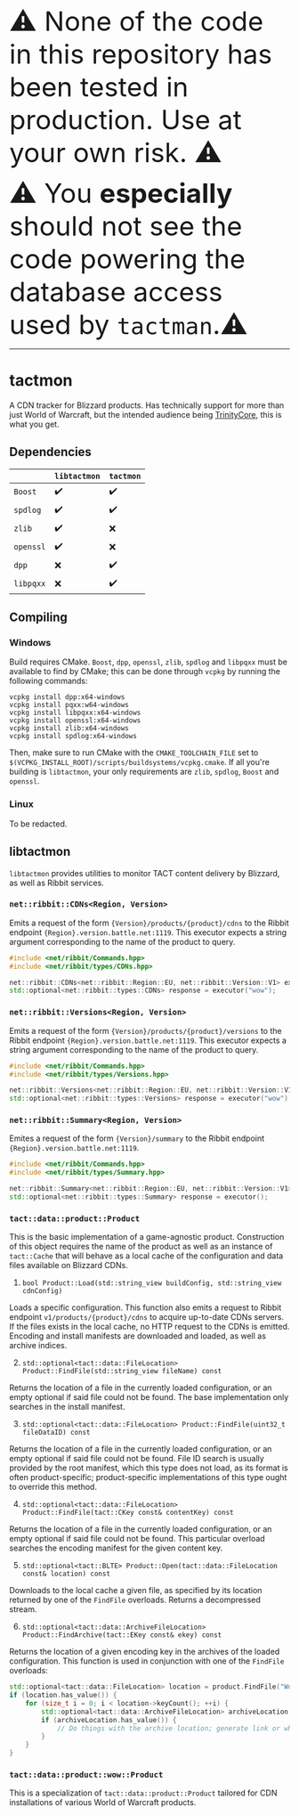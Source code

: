 <font size="7">
⚠️ None of the code in this repository has been tested in production. Use at your own risk. ⚠️
    
⚠️ You **especially** should not see the code powering the database access used by `tactman`.⚠️
</font>

<hr />

# tactmon

A CDN tracker for Blizzard products. Has technically support for more than just World of Warcraft, but the intended audience being [TrinityCore](http://github.com/TrinityCore), this is what you get.

## Dependencies

|                | `libtactmon` | `tactmon` |
|----------------|--------------|-----------|
| `Boost`        | ✔️ | ✔️ |
| `spdlog`       | ✔️ | ✔️ |
| `zlib`         | ✔️ | ❌ |
| `openssl`      | ✔️ | ❌ |
| `dpp`          | ❌ | ✔️ |
| `libpqxx`      | ❌ | ✔️ |

## Compiling

### Windows

Build requires CMake. `Boost`, `dpp`, `openssl`, `zlib`, `spdlog` and `libpqxx` must be available to find by CMake; this can be done through `vcpkg` by running the following commands:

```
vcpkg install dpp:x64-windows
vcpkg install pqxx:w64-windows
vcpkg install libpqxx:x64-windows
vcpkg install openssl:x64-windows
vcpkg install zlib:x64-windows
vcpkg install spdlog:x64-windows
```

Then, make sure to run CMake with the `CMAKE_TOOLCHAIN_FILE` set to `$(VCPKG_INSTALL_ROOT)/scripts/buildsystems/vcpkg.cmake`. If all you're building is `libtactmon`, your only requirements are `zlib`, `spdlog`, `Boost` and `openssl`.

### Linux

To be redacted.

## libtactmon

`libtactmon` provides utilities to monitor TACT content delivery by Blizzard, as well as Ribbit services.

### `net::ribbit::CDNs<Region, Version>`

Emits a request of the form `{Version}/products/{product}/cdns` to the Ribbit endpoint `{Region}.version.battle.net:1119`. This executor expects a string argument corresponding to the name of the product to query.

```cpp
#include <net/ribbit/Commands.hpp>
#include <net/ribbit/types/CDNs.hpp>

net::ribbit::CDNs<net::ribbit::Region::EU, net::ribbit::Version::V1> executor;
std::optional<net::ribbit::types::CDNs> response = executor("wow");
```

### `net::ribbit::Versions<Region, Version>`

Emits a request of the form `{Version}/products/{product}/versions` to the Ribbit endpoint `{Region}.version.battle.net:1119`. This executor expects a string argument corresponding to the name of the product to query.

```cpp
#include <net/ribbit/Commands.hpp>
#include <net/ribbit/types/Versions.hpp>

net::ribbit::Versions<net::ribbit::Region::EU, net::ribbit::Version::V1> executor;
std::optional<net::ribbit::types::Versions> response = executor("wow");
```

### `net::ribbit::Summary<Region, Version>`

Emites a request of the form `{Version}/summary` to the Ribbit endpoint `{Region}.version.battle.net:1119`.

```cpp
#include <net/ribbit/Commands.hpp>
#include <net/ribbit/types/Summary.hpp>

net::ribbit::Summary<net::ribbit::Region::EU, net::ribbit::Version::V1> executor;
std::optional<net::ribbit::types::Summary> response = executor();
```

### `tact::data::product::Product`

This is the basic implementation of a game-agnostic product. Construction of this object requires the name of the product as well as an instance of `tact::Cache` that will behave as a local cache of the configuration and data files available on Blizzard CDNs.

1. `bool Product::Load(std::string_view buildConfig, std::string_view cdnConfig)`

Loads a specific configuration. This function also emits a request to Ribbit endpoint `v1/products/{product}/cdns` to acquire up-to-date CDNs servers. If the files exists in the local cache, no HTTP request to the CDNs is emitted. Encoding and install manifests are downloaded and loaded, as well as archive indices.

2. `std::optional<tact::data::FileLocation> Product::FindFile(std::string_view fileName) const`

Returns the location of a file in the currently loaded configuration, or an empty optional if said file could not be found. The base implementation only searches in the install manifest.

3. `std::optional<tact::data::FileLocation> Product::FindFile(uint32_t fileDataID) const`

Returns the location of a file in the currently loaded configuration, or an empty optional if said file could not be found. File ID search is usually provided by the root manifest, which this type does not load, as its format is often product-specific; product-specific implementations of this type ought to override this method.

4. `std::optional<tact::data::FileLocation> Product::FindFile(tact::CKey const& contentKey) const`

Returns the location of a file in the currently loaded configuration, or an empty optional if said file could not be found. This particular overload searches the encoding manifest for the given content key.

5. `std::optional<tact::BLTE> Product::Open(tact::data::FileLocation const& location) const`

Downloads to the local cache a given file, as specified by its location returned by one of the `FindFile` overloads. Returns a decompressed stream.

6. `std::optional<tact::data::ArchiveFileLocation> Product::FindArchive(tact::EKey const& ekey) const`

Returns the location of a given encoding key in the archives of the loaded configuration. This function is used in conjunction with one of the `FindFile` overloads:

```cpp
std::optional<tact::data::FileLocation> location = product.FindFile("Wow.exe");
if (location.has_value()) {
    for (size_t i = 0; i < location->keyCount(); ++i) {
        std::optional<tact::data::ArchiveFileLocation> archiveLocation = product.FindArchive((*location)[i]);
        if (archiveLocation.has_value()) {
            // Do things with the archive location; generate link or whatever, or just download it.
        }
    }
}
```

### `tact::data::product::wow::Product`

This is a specialization of `tact::data::product::Product` tailored for CDN installations of various World of Warcraft products.


